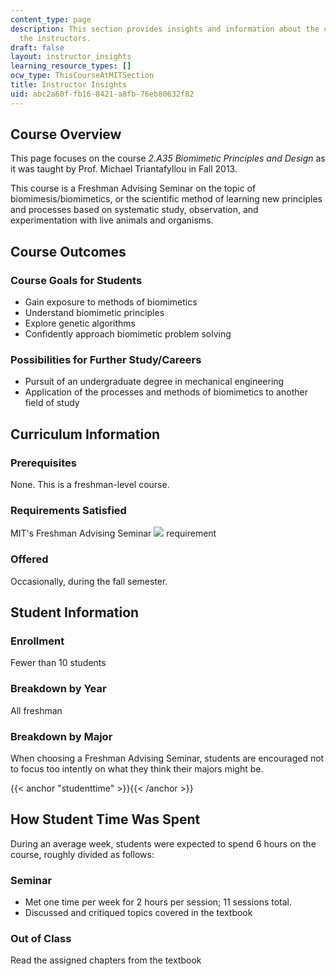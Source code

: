 ```yaml
---
content_type: page
description: This section provides insights and information about the course from
  the instructors.
draft: false
layout: instructor_insights
learning_resource_types: []
ocw_type: ThisCourseAtMITSection
title: Instructor Insights
uid: abc2a60f-fb16-8421-a8fb-76eb80632f82
---
```

## Course Overview

This page focuses on the course _2.A35 Biomimetic Principles and Design_ as it was taught by Prof. Michael Triantafyllou in Fall 2013.

This course is a Freshman Advising Seminar on the topic of biomimesis/biomimetics, or the scientific method of learning new principles and processes based on systematic study, observation, and experimentation with live animals and organisms.

## Course Outcomes

### Course Goals for Students

- Gain exposure to methods of biomimetics 
- Understand biomimetic principles
- Explore genetic algorithms
- Confidently approach biomimetic problem solving 

### Possibilities for Further Study/Careers

- Pursuit of an undergraduate degree in mechanical engineering
- Application of the processes and methods of biomimetics to another field of study

## Curriculum Information

### Prerequisites

None. This is a freshman-level course.

### Requirements Satisfied

MIT's Freshman Advising Seminar ![](/images/educator/icon-question-fas.png) requirement

### Offered

Occasionally, during the fall semester.

## Student Information

### Enrollment

Fewer than 10 students

### Breakdown by Year

All freshman

### Breakdown by Major

When choosing a Freshman Advising Seminar, students are encouraged not to focus too intently on what they think their majors might be.

{{< anchor "studenttime" >}}{{< /anchor >}}

## How Student Time Was Spent

During an average week, students were expected to spend 6 hours on the course, roughly divided as follows:

### Seminar

- Met one time per week for 2 hours per session; 11 sessions total.
- Discussed and critiqued topics covered in the textbook

### Out of Class

Read the assigned chapters from the textbook